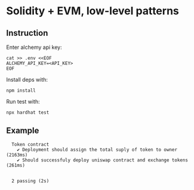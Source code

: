 # Solidity + EVM, low-level patterns
## Instruction
Enter alchemy api key:
```shell
cat >> .env <<EOF
ALCHEMY_API_KEY=<API_KEY>
EOF
```

Install deps with:
```shell
npm install
```

Run test with:
```shell
npx hardhat test
```

## Example
```shell
  Token contract
    ✔ Deployment should assign the total suply of token to owner (2163ms)
    ✔ Should successfuly deploy uniswap contract and exchange tokens (261ms)


  2 passing (2s)
```
